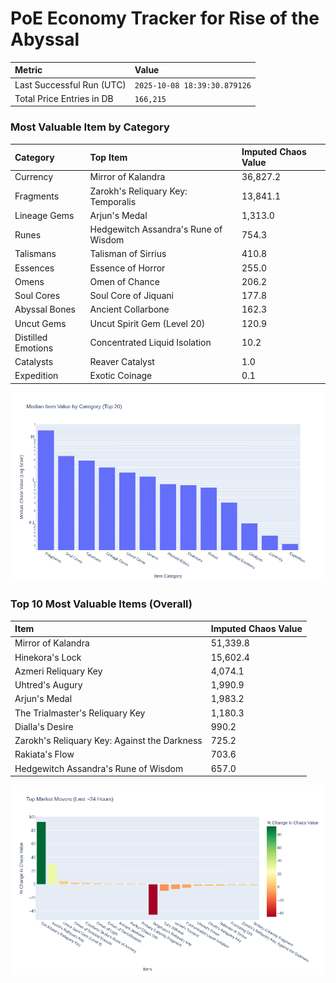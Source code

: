 # PoE Economy Tracker for Rise of the Abyssal

<!-- START_MAINTENANCE -->
| Metric | Value |
|:---|:---|
| Last Successful Run (UTC) | `2025-10-08 18:39:30.879126` |
| Total Price Entries in DB | `166,215` |

<!-- END_MAINTENANCE -->

<!-- START_DATAFRAME_DEBUG -->
<!-- END_DATAFRAME_DEBUG -->

<!-- START_CATEGORY_ANALYSIS -->
### Most Valuable Item by Category
| Category | Top Item | Imputed Chaos Value |
| :--- | :--- | :--- |
| Currency | Mirror of Kalandra | 36,827.2 |
| Fragments | Zarokh's Reliquary Key: Temporalis | 13,841.1 |
| Lineage Gems | Arjun's Medal | 1,313.0 |
| Runes | Hedgewitch Assandra's Rune of Wisdom | 754.3 |
| Talismans | Talisman of Sirrius | 410.8 |
| Essences | Essence of Horror | 255.0 |
| Omens | Omen of Chance | 206.2 |
| Soul Cores | Soul Core of Jiquani | 177.8 |
| Abyssal Bones | Ancient Collarbone | 162.3 |
| Uncut Gems | Uncut Spirit Gem (Level 20) | 120.9 |
| Distilled Emotions | Concentrated Liquid Isolation | 10.2 |
| Catalysts | Reaver Catalyst | 1.0 |
| Expedition | Exotic Coinage | 0.1 |


![Category Analysis Chart](charts/category_analysis.png)
<!-- END_ANALYSIS -->

<!-- START_ANALYSIS -->
### Top 10 Most Valuable Items (Overall)
| Item | Imputed Chaos Value |
| :--- | :--- |
| Mirror of Kalandra | 51,339.8 |
| Hinekora's Lock | 15,602.4 |
| Azmeri Reliquary Key | 4,074.1 |
| Uhtred's Augury | 1,990.9 |
| Arjun's Medal | 1,983.2 |
| The Trialmaster's Reliquary Key | 1,180.3 |
| Dialla's Desire | 990.2 |
| Zarokh's Reliquary Key: Against the Darkness | 725.2 |
| Rakiata's Flow | 703.6 |
| Hedgewitch Assandra's Rune of Wisdom | 657.0 |


![Market Movers Chart](charts/market_movers.png)
<!-- END_ANALYSIS -->
